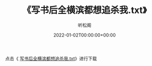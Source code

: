 ﻿---
title:  《写书后全横滨都想追杀我.txt》
date:   2022-01-02T00:00:00+00:00
author: 听松阁
layout: post
permalink: /写书后全横滨都想追杀我/
categories: 小说
tags: [小说]
---

点击《 [写书后全横滨都想追杀我.txt](http://img.660000.xyz/bookstukust/book/bntxt/10/写书后全横滨都想追杀我.txt)》进行下载